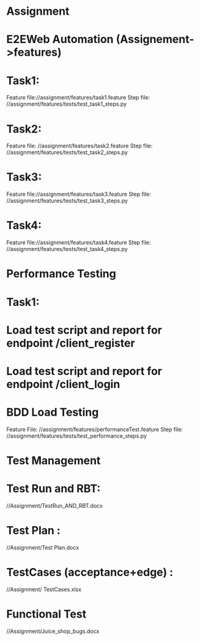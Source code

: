 # Assignment
# E2EWeb Automation (Assignement->features)
# Task1: 
  Feature file://assignment/features/task1.feature
  Step file:   //assignment/features/tests/test_task1_steps.py
# Task2:  
  Feature file: //assignment/features/task2.feature
  Step file:   //assignment/features/tests/test_task2_steps.py
# Task3: 
  Feature file://assignment/features/task3.feature
  Step file:   //assignment/features/tests/test_task3_steps.py
# Task4: 
  Feature file://assignment/features/task4.feature
  Step file:   //assignment/features/tests/test_task4_steps.py

# Performance Testing 
# Task1:
# Load test script and report for endpoint /client_register
# Load test script and report for endpoint /client_login
# BDD Load Testing
  Feature File: //assignment/features/performanceTest.feature
  Step file:   //assignment/features/tests/test_performance_steps.py

# Test Management

# Test Run and RBT: 
//Assignment/TestRun_AND_RBT.docx

# Test Plan :
//Assignment/Test Plan.docx

# TestCases (acceptance+edge) : 
//Assignment/ TestCases.xlsx


# Functional Test
//Assignment/Juice_shop_bugs.docx
